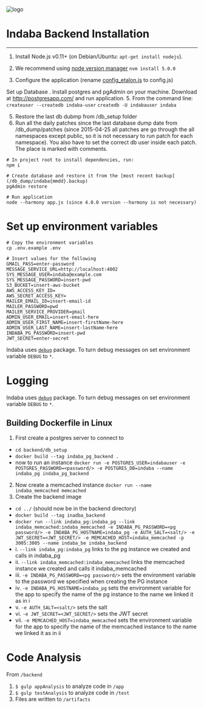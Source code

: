 ![logo](../images/Indaba_logo.png)

# Indaba Backend Installation
------------
1. Install Node.js v0.11+ (on Debian/Ubuntu: ```apt-get install nodejs```).
2. We recommend using [node version manager](https://github.com/creationix/nvm) ```nvm install 5.0.0```

4. Configure the application (rename [config_etalon.js](config_etalon.js) to config.js)

Set up Database
. Install postgres and pgAdmin on your machine.  Download at http://postgresapp.com/ and run application.
5. From the command line:
```createuser --createdb indaba-user```
```createdb -U indabauser indaba```

5. Restore the last db dubmp from /db_setup folder
6. Run all the daily patches since the last database dump date from /db_dump/patches (since 2015-04-25 all patches are go through the all namespaces except public, so it is not necessary to run patch for each namespace). You also have to set the correct db user inside each patch. The place is marked with comments.

```
# In project root to install dependencies, run:
npm i

# Create database and restore it from the [most recent backup](/db_dump/indaba{mmdd}.backup)
pgAdmin restore

# Run application
node --harmony app.js (since 4.0.0 version --harmony is not necessary)
```


# Set up environment variables
```
# Copy the environment variables 
cp .env.example .env

# Insert values for the following 
GMAIL_PASS=enter-password
MESSAGE_SERVICE_URL=http://localhost:4002
SYS_MESSAGE_USER=indaba@example.com
SYS_MESSAGE_PASSWORD=insert-pwd
S3_BUCKET=insert-aws-bucket
AWS_ACCESS_KEY_ID=
AWS_SECRET_ACCESS_KEY=
MAILER_EMAIL_ID=insert-email-id
MAILER_PASSWORD=pwd
MAILER_SERVICE_PROVIDER=gmail
ADMIN_USER_EMAIL=insert-email-here
ADMIN_USER_FIRST_NAME=insert-firstName-here
ADMIN_USER_LAST_NAME=insert-lastName-here
INDABA_PG_PASSWORD=insert-pwd
JWT_SECRET=enter-secret
```


Indaba uses [`debug`](https://github.com/visionmedia/debug) package. To turn debug messages on set environment variable `DEBUG` to `*`.


# Logging

Indaba uses [`debug`](https://github.com/visionmedia/debug) package. To turn debug messages on set environment variable `DEBUG` to `*`.

## Building Dockerfile in Linux
1. First create a postgres server to connect to
- `cd backend/db_setup`
- `docker build --tag indaba_pg_backend .`
-  now to run an instance `docker run -e POSTGRES_USER=indabauser -e POSTGRES_PASSWORD=<password/> -e POSTGRES_DB=indaba --name indaba_pg indaba_pg_backend`
2. Now create a memcached instance `docker run --name indaba_memcached memcached`
3. Create the backend image
- `cd ../` (should now be in the backend directory)
- `docker build --tag inadba_backend`
- `docker run --link indaba_pg:indaba_pg --link indaba_memcached:indaba_memcached -e INDABA_PG_PASSWORD=<pg password/> -e INDABA_PG_HOSTNAME=indaba_pg -e AUTH_SALT=<salt/> -e JWT_SECRET=<JWT_SECRET/> -e MEMCACHED_HOST=indaba_memcached -p 3005:3005 --name indaba_be indaba_backend`
- i. `--link indaba_pg:indaba_pg` links to the pg instance we created and calls in indaba_pg
- ii. `--link indaba_memcached:indaba_memcached` links the memcached instance we created and calls it indaba_memcached
- iii. `-e INDABA_PG_PASSWORD=<pg password/>` sets the environment variable to the password we specified when creating the PG instance
- iv. `-e INDABA_PG_HOSTNAME=indaba_pg` sets the environment variable for the app to specify the name of the pg instance to the name we linked it as in i
- v. `-e AUTH_SALT=<salt/>` sets the salt
- vi. `-e JWT_SECRET=<JWT_SECRET/>` sets the JWT secret
- vii. `-e MEMCACHED_HOST=indaba_memcached` sets the environment variable for the app to specify the name of the memcached instance to the name we linked it as in ii

# Code Analysis
From `/backend`
1. `$ gulp appAnalysis` to analyze code in `/app`
2. `$ gulp testAnalysis` to analyze code in `/test`
3. Files are written to `/artifacts`
